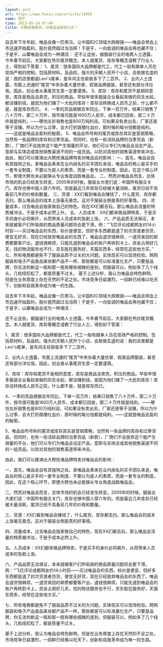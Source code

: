 ```yaml
---
layout: post
url: https://www.huxiu.com/article/14958
name: 周宁
time: 2013-05-24 07:49
title: 大鳄抢滩尾货，对唯品会影响几许？
---
```

自去年下半年起，唯品会像一匹黑马，让中国B2C领域大跌眼镜——唯品会带血上市迅速开始盈利，股价竟然超过当当网！于是乎，一向低调的唯品会再也藏不住；于是乎，山寨唯品会成为一种潮流： 还不止这些，据服装行业的电商人士透露，今年春节前后，大家都在热炒尾货概念。本人就尾货、库存等概念请教了行业人士，得到如下答案： 1、尾货：很多国际大品牌都是代工，代工一般有跟单人员在现场严格的控制。包括原材料，及品检。强大的天朝人民开个小店，会故做玄虚的说：我的店里都是Levi\'s尾单，是车间主任偷偷多下了二百件。 2、业内人士透露，市面上流通的“尾货”中夹杂着大量仿冒、假冒品牌服装，甚至还有部分洋垃圾。因此，创业者从事尾货生意一定要谨慎。 3、库存：库存和尾货不是相同意思，库存是商品没卖完，积压的商品。早些年很多服装企业看起来做的风生水起，都没赚到钱，是因为他们赚了一大批的库存！库存没转换成人民币之前，什么都不是，就是库存而已。 4、一季的货品根据去年同比，下单一百万件，结果只销售了八十万件，那二十万件，按市值可能是1600万人民币，成本都已回收，那二十万件就是纯利，——哪怕五折销售也是800万纯利润，可如果没有卖出去，厂家还是等于没赚。所以为什么过季，会大打折跳楼吐血价，那时候的每分钱都是纯利。——这就是唯品会盈利的秘密。 5、唯品会所号称的尾货或库存其实是营销策略，当然有一些品牌的库存和过季货品，但同时，也有一些活跃品牌的当季货品（新款），厂商们不会放弃这个能产生销量的平台，他们可以专们为唯品会设定产品，意即与实体店或其他销售渠道不同的一组货品。以防对其他的销售渠道带来冲击。 由此，我们可以推演出大鳄抢滩品牌特卖对唯品会的影响： 一、首先，唯品会自有其独特之处。拿唯品会素来在业内闻名的买手团队来说，唯品会的核心是买手的一套专业制度，不要以为是人的素质，而是一套专业的制度。因此，在这个核心环节，即便大鳄也未必能够从专业角度战胜唯品会。 二、然而对唯品会而言，总体市场的机会已经发生转变。2005年的时候，服装业大佬们说：中国所有服企关门，库存也够中国人穿六年的。但是最近几年库存已经被大量消耗，尾货已经不具备前几年的价格和数量。 三、货源：XX们看到唯品会赚钱了，什么尾货、库存都去扫，那么唯品会的成本上涨毫无悬念。这对于服装业倒是真的好事情。 四、流量成本，过去唯品会独家做自己的特色，现在XX们都去玩，那么唯品会流量的特质被冲淡，于是乎成本必然上升。 五、人员成本：XX们都来做品牌特卖，于是买手的身价必将飙升，从而带来人员成本的急剧上涨。 六、产品品质无法保证，本来就被客户们所垢病的商品质量问题将会更下滑。例：“飞花评论成都网友约14小时前——买过唯品会的东西，标价是便宜，但好多东西都是退了的次货或者仿货，便宜无好货，现在已经放弃唯品会的东西了。唯品会退货很麻烦，一退货来回的邮费都要客户出，退钱很麻烦，只能先退到唯品会的账户再转到卡上，资金占用好几天，找的物流服务也不行，京东胜在服务好，天猫东西多，经常在这些地方买。” 七、所有电商都避免不了服装品质不过关的大问题。实体现买可以现场检验。网购服装和电子产品食品美妆都产品不一样，那些都是可以标准量化生产，只要是品牌，你无法判断这一瓶和那一瓶有哪些细微的差别。但服装可以，例如多了几个线头，几粒纽扣松了，都是质量不过关。 基于上述分析，我认为唯品会特色鲜明，但是在业务厚度上存在天然的不足之处。市场竞争日益激烈，一招鲜已经难以吃天下，创新和自我革命成为唯一的生路。

自去年下半年起，唯品会像一匹黑马，让中国B2C领域大跌眼镜——唯品会带血上市迅速开始盈利，股价竟然超过当当网！于是乎，一向低调的唯品会再也藏不住；于是乎，山寨唯品会成为一种潮流：

还不止这些，据服装行业的电商人士透露，今年春节前后，大家都在热炒尾货概念。本人就尾货、库存等概念请教了行业人士，得到如下答案：

1、尾货：很多国际大品牌都是代工，代工一般有跟单人员在现场严格的控制。包括原材料，及品检。强大的天朝人民开个小店，会故做玄虚的说：我的店里都是Levi\'s尾单，是车间主任偷偷多下了二百件。

2、业内人士透露，市面上流通的“尾货”中夹杂着大量仿冒、假冒品牌服装，甚至还有部分洋垃圾。因此，创业者从事尾货生意一定要谨慎。

3、库存：库存和尾货不是相同意思，库存是商品没卖完，积压的商品。早些年很多服装企业看起来做的风生水起，都没赚到钱，是因为他们赚了一大批的库存！库存没转换成人民币之前，什么都不是，就是库存而已。

4、一季的货品根据去年同比，下单一百万件，结果只销售了八十万件，那二十万件，按市值可能是1600万人民币，成本都已回收，那二十万件就是纯利，——哪怕五折销售也是800万纯利润，可如果没有卖出去，厂家还是等于没赚。所以为什么过季，会大打折跳楼吐血价，那时候的每分钱都是纯利。——这就是唯品会盈利的秘密。

5、唯品会所号称的尾货或库存其实是营销策略，当然有一些品牌的库存和过季货品，但同时，也有一些活跃品牌的当季货品（新款），厂商们不会放弃这个能产生销量的平台，他们可以专们为唯品会设定产品，意即与实体店或其他销售渠道不同的一组货品。以防对其他的销售渠道带来冲击。

由此，我们可以推演出大鳄抢滩品牌特卖对唯品会的影响：

一、首先，唯品会自有其独特之处。拿唯品会素来在业内闻名的买手团队来说，唯品会的核心是买手的一套专业制度，不要以为是人的素质，而是一套专业的制度。因此，在这个核心环节，即便大鳄也未必能够从专业角度战胜唯品会。

二、然而对唯品会而言，总体市场的机会已经发生转变。2005年的时候，服装业大佬们说：中国所有服企关门，库存也够中国人穿六年的。但是最近几年库存已经被大量消耗，尾货已经不具备前几年的价格和数量。

三、货源：XX们看到唯品会赚钱了，什么尾货、库存都去扫，那么唯品会的成本上涨毫无悬念。这对于服装业倒是真的好事情。

四、流量成本，过去唯品会独家做自己的特色，现在XX们都去玩，那么唯品会流量的特质被冲淡，于是乎成本必然上升。

五、人员成本：XX们都来做品牌特卖，于是买手的身价必将飙升，从而带来人员成本的急剧上涨。

六、产品品质无法保证，本来就被客户们所垢病的商品质量问题将会更下滑。例：“飞花评论成都网友约14小时前——买过唯品会的东西，标价是便宜，但好多东西都是退了的次货或者仿货，便宜无好货，现在已经放弃唯品会的东西了。唯品会退货很麻烦，一退货来回的邮费都要客户出，退钱很麻烦，只能先退到唯品会的账户再转到卡上，资金占用好几天，找的物流服务也不行，京东胜在服务好，天猫东西多，经常在这些地方买。”

七、所有电商都避免不了服装品质不过关的大问题。实体现买可以现场检验。网购服装和电子产品食品美妆都产品不一样，那些都是可以标准量化生产，只要是品牌，你无法判断这一瓶和那一瓶有哪些细微的差别。但服装可以，例如多了几个线头，几粒纽扣松了，都是质量不过关。

基于上述分析，我认为唯品会特色鲜明，但是在业务厚度上存在天然的不足之处。市场竞争日益激烈，一招鲜已经难以吃天下，创新和自我革命成为唯一的生路。

